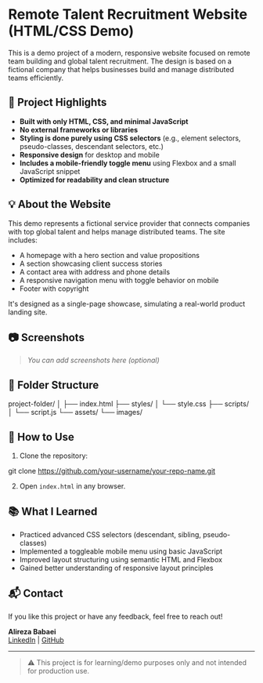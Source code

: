 # Remote Talent Recruitment Website (HTML/CSS Demo)

This is a demo project of a modern, responsive website focused on remote team building and global talent recruitment. The design is based on a fictional company that helps businesses build and manage distributed teams efficiently.

## 📌 Project Highlights

- **Built with only HTML, CSS, and minimal JavaScript**
- **No external frameworks or libraries**
- **Styling is done purely using CSS selectors** (e.g., element selectors, pseudo-classes, descendant selectors, etc.)
- **Responsive design** for desktop and mobile
- **Includes a mobile-friendly toggle menu** using Flexbox and a small JavaScript snippet
- **Optimized for readability and clean structure**

## 💡 About the Website

This demo represents a fictional service provider that connects companies with top global talent and helps manage distributed teams. The site includes:

- A homepage with a hero section and value propositions
- A section showcasing client success stories
- A contact area with address and phone details
- A responsive navigation menu with toggle behavior on mobile
- Footer with copyright

It's designed as a single-page showcase, simulating a real-world product landing site.

## 📷 Screenshots

> _You can add screenshots here (optional)_

## 📁 Folder Structure

project-folder/
│
├── index.html
├── styles/
│ └── style.css
├── scripts/
│ └── script.js
└── assets/
└── images/


## 🚀 How to Use

1. Clone the repository:

git clone https://github.com/your-username/your-repo-name.git

2. Open `index.html` in any browser.

## 📚 What I Learned

- Practiced advanced CSS selectors (descendant, sibling, pseudo-classes)
- Implemented a toggleable mobile menu using basic JavaScript
- Improved layout structuring using semantic HTML and Flexbox
- Gained better understanding of responsive layout principles

## 📬 Contact

If you like this project or have any feedback, feel free to reach out!

**Alireza Babaei**  
[LinkedIn](https://www.linkedin.com/in/alirezababaei2000) | [GitHub](https://github.com/alireza18babaei)

---

> ⚠️ This project is for learning/demo purposes only and not intended for production use.
